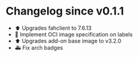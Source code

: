 # Changelog since v0.1.1
- ⬆ Upgrades fahclient to 7.6.13 
- 🔨 Implement OCI image specification on labels 
- ⬆ Upgrades add-on base image to v3.2.0 
- 🚑 Fix arch badges 
